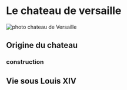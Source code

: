 # Le chateau de versaille

![photo chateau de Versaille](Versaille.jpg.png)

## Origine du chateau

### construction

## Vie sous Louis XIV

